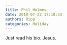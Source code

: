 ```yaml
---
title: Phil Holmes
date: 2018-07-22 17:10:53
authors: Ripp
categories: Holiday
---
```


 Just read his bio. Jesus.